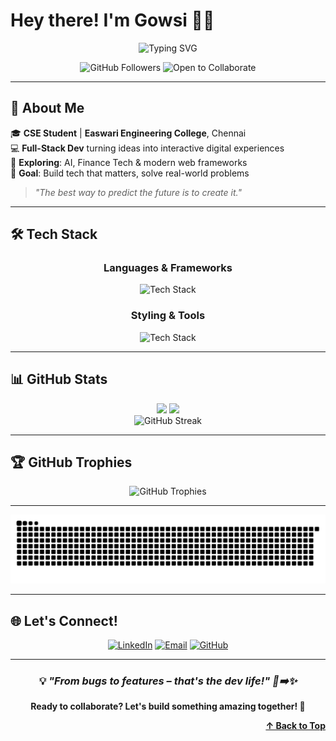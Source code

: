 # Hey there! I'm Gowsi 👩‍💻
<div align="center">
  <img src="https://readme-typing-svg.herokuapp.com?font=Fira+Code&pause=1000&color=FF6B9D&center=true&vCenter=true&width=500&lines=Full-Stack+Developer;React+%26+Angular+Enthusiast;AI+%26+Finance+Tech+Explorer;Turning+Ideas+into+Real+Solutions;Problem+Solver" alt="Typing SVG" />
</div>

<p align="center">
  <img src="https://img.shields.io/github/followers/GowsiSM?label=Followers&style=for-the-badge&color=FF6B9D" alt="GitHub Followers" />
  <img src="https://img.shields.io/badge/Open%20to-Collaborate-brightgreen?style=for-the-badge" alt="Open to Collaborate" />
</p>

---

## 🚀 About Me

🎓 **CSE Student** | **Easwari Engineering College**, Chennai  
💻 **Full-Stack Dev** turning ideas into interactive digital experiences  
🌱 **Exploring**: AI, Finance Tech & modern web frameworks  
🎯 **Goal**: Build tech that matters, solve real-world problems  

> *"The best way to predict the future is to create it."*

---

## 🛠️ Tech Stack

<div align="center">
  <h3>Languages & Frameworks</h3>
  <img src="https://skillicons.dev/icons?i=react,angular,nodejs,js,ts&perline=5" alt="Tech Stack" />
</div>

<div align="center">
  <h3>Styling & Tools</h3>  
  <img src="https://skillicons.dev/icons?i=tailwind,mongodb,git,vite&perline=5" alt="Tech Stack" />
</div>

---

## 📊 GitHub Stats

<div align="center">
  <img height="180em" src="https://github-readme-stats.vercel.app/api?username=GowsiSM&show_icons=true&theme=radical&include_all_commits=true&count_private=true"/>
  <img height="180em" src="https://github-readme-stats.vercel.app/api/top-langs/?username=GowsiSM&layout=compact&langs_count=8&theme=radical"/>
</div>

<div align="center">
  <img src="https://nirzak-streak-stats.vercel.app/?user=GowsiSM&theme=radical&hide_border=false" alt="GitHub Streak" />
</div>

---

## 🏆 GitHub Trophies

<p align="center">
  <img src="https://github-profile-trophy.vercel.app/?username=GowsiSM&theme=radical&no-frame=false&no-bg=true&margin-w=4" alt="GitHub Trophies" />
</p>

---

<div align="center">
  <img src="https://raw.githubusercontent.com/GowsiSM/GowsiSM/output/github-snake-dark.svg" alt="Snake animation" />
</div>

---

## 🌐 Let's Connect!

<div align="center">
  
[![LinkedIn](https://img.shields.io/badge/LinkedIn-0077B5?style=for-the-badge&logo=linkedin&logoColor=white)](https://www.linkedin.com/in/gowsi-s-m/)
[![Email](https://img.shields.io/badge/Email-D14836?style=for-the-badge&logo=gmail&logoColor=white)](mailto:gowsisubbian@gmail.com)
[![GitHub](https://img.shields.io/badge/GitHub-100000?style=for-the-badge&logo=github&logoColor=white)](https://github.com/GowsiSM)

</div>

---

<div align="center">
  
### 💡 *"From bugs to features – that's the dev life!" 🐛➡️✨* 

**Ready to collaborate? Let's build something amazing together! 🚀**

</div>

<div align="right">
  <b><a href="#hey-there-im-gowsi-">↑ Back to Top</a></b>
</div>
